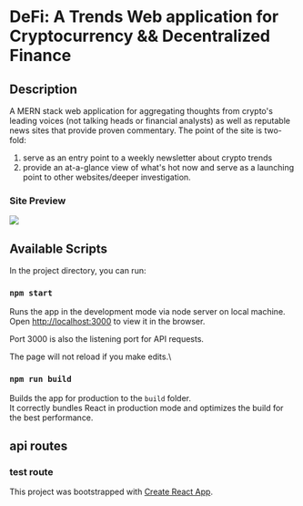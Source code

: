 # DeFi: A Trends Web application for Cryptocurrency && Decentralized Finance

## Description

A MERN stack web application for aggregating thoughts from crypto's leading voices (not talking heads or financial analysts) as well as reputable news sites that provide proven commentary. The point of the site is two-fold:
1) serve as an entry point to a weekly newsletter about crypto trends
2) provide an at-a-glance view of what's hot now and serve as a launching point to other websites/deeper investigation.

### Site Preview

![](defi.gif)

## Available Scripts

In the project directory, you can run:

### `npm start`

Runs the app in the development mode via node server on local machine.\
Open [http://localhost:3000](http://localhost:3000) to view it in the browser.

Port 3000 is also the listening port for API requests.

The page will not reload if you make edits.\

### `npm run build`

Builds the app for production to the `build` folder.\
It correctly bundles React in production mode and optimizes the build for the best performance.

## api routes

### test route


This project was bootstrapped with [Create React App](https://github.com/facebook/create-react-app).